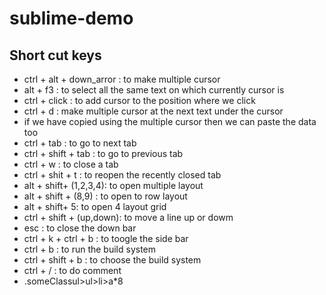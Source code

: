 # sublime-demo

## Short cut keys
- ctrl + alt + down_arror : to make multiple cursor
- alt + f3 : to select all the same text on which currently cursor is
- ctrl + click : to add cursor to the position where we click 
- ctrl + d : make multiple cursor at the next text under the cursor
- if we have copied using the multiple cursor then we can paste the data too
- ctrl + tab : to go to next tab
- ctrl + shift + tab : to go to previous tab
- ctrl + w : to close a tab
- ctrl + shit + t : to reopen the recently closed tab
- alt + shift+ (1,2,3,4): to open multiple layout
- alt + shift + (8,9) : to open to row layout
- alt + shift+ 5: to open 4 layout grid 
- ctrl + shift + (up,down): to move a line up or dowm
- esc : to close the down bar
- ctrl + k + ctrl + b : to toogle the side bar
- ctrl + b : to run the build system
- ctrl + shift + b : to choose the build system
- ctrl + / : to do comment
- .someClassul>ul>li>a*8